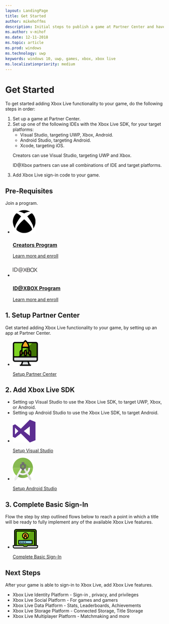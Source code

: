 ```yaml
---
layout: LandingPage
title: Get Started 
author: mikehoffms
description: Initial steps to publish a game at Partner Center and have the game sign-in to Xbox Live.
ms.author: v-mihof
ms.date: 12-11-2018
ms.topic: article
ms.prod: windows
ms.technology: uwp
keywords: windows 10, uwp, games, xbox, xbox live
ms.localizationpriority: medium
---
```


<h1>Get Started</h1>

<p>To get started adding Xbox Live functionality to your game, do the following steps in order:</p>

<ol>
    <li>Set up a game at Partner Center.</li>
    <li>Set up one of the following IDEs with the Xbox Live SDK, for your target platforms:
        <ul>
            <li>Visual Studio, targeting UWP, Xbox, Android.</li>
            <li>Android Studio, targeting Android.</li>
            <li>Xcode, targeting iOS.</li>
        </ul>
        <p>Creators can use Visual Studio, targeting UWP and Xbox.</p>
        <p>ID@Xbox partners can use all combinations of IDE and target platforms.</p>
    </li>
    <li>Add Xbox Live sign-in code to your game.</li>
</ol>

<h2>Pre-Requisites</h2>

<p>Join a program.</p>

<ul class="cardsY panelContent cols cols2">
    <li>
        <a href="https://www.xbox.com/en-US/developers/creators-program?xr=footnav">
            <div class="cardSize">
                <div class="cardPadding">
                    <div class="card">
                        <div class="cardImageOuter">
                            <div class="cardImage">
                                <img src="../images/getting_started/xboxicon1.svg" alt="Creators Program" />
                            </div>
                        </div>
                        <div class="cardText">
                            <h3>Creators Program</h3>
                            <p>Learn more and enroll</p>
                        </div>
                    </div>
                </div>
            </div>
        </a>
    </li>
    <li>
        <a href="https://www.xbox.com/en-US/developers/id">
            <div class="cardSize">
                <div class="cardPadding">
                    <div class="card">
                        <div class="cardImageOuter">
                            <div class="cardImage">
                                <img src="../images/getting_started/ID@XBOXicon.svg" alt="ID@XBOX Program" />
                            </div>
                        </div>
                        <div class="cardText">
                            <h3>ID@XBOX Program</h3>
                            <p>Learn more and enroll</p>
                        </div>
                    </div>
                </div>
            </div>
        </a>
    </li>
</ul>


<h2>1. Setup Partner Center</h2>

<p>Get started adding Xbox Live functionality to your game, by setting up an app at Partner Center.</p>

<ul class="cardsY panelContent cols cols2">
    <li>
        <a href="/gaming/xbox-live/get-started/setup-partner-center">
            <div class="cardSize">
                <div class="cardPadding">
                    <div class="card">
                        <div class="cardImageOuter">
                            <div class="cardImage">
                                <img src="../images/getting_started/getstart.svg" alt="Setup Partner Center" />
                            </div>
                        </div>
                        <div class="cardText">
                            <p>Setup Partner Center</p>
                        </div>
                    </div>
                </div>
            </div>
        </a>
    </li>
</ul>

<h2>2. Add Xbox Live SDK</h2>

<ul>
    <li>Setting up Visual Studio to use the Xbox Live SDK, to target UWP, Xbox, or Android.</li>
    <li>Setting up Android Studio to use the Xbox Live SDK, to target Android.</li>
</ul>

<ul class="cardsY panelContent cols cols2">
    <li>
        <a href="/gaming/xbox-live/get-started/setup-ide/setup-visual-studio">
            <div class="cardSize">
                <div class="cardPadding">
                    <div class="card">
                        <div class="cardImageOuter">
                            <div class="cardImage">
                                <img src="../images/getting_started/visualstudio.svg" alt="Setup Visual Studio" />
                            </div>
                        </div>
                        <div class="cardText">
                            <p>Setup Visual Studio</p>
                        </div>
                    </div>
                </div>
            </div>
        </a>
    </li>
    <li>
        <a href="/gaming/xbox-live/get-started/setup-ide/setup-android-studio">
            <div class="cardSize">
                <div class="cardPadding">
                    <div class="card">
                        <div class="cardImageOuter">
                            <div class="cardImage">
                                <img src="../images/getting_started/androidstudio.svg" alt="Setup Android Studio" />
                            </div>
                        </div>
                        <div class="cardText">
                            <p>Setup Android Studio</p>
                        </div>
                    </div>
                </div>
            </div>
        </a>
    </li>
</ul>

<h2>3. Complete Basic Sign-In</h2>

<p>Flow the step by step outlined flows below to reach a point in which a title will be ready to fully implement any of the available Xbox Live features.</p>

<ul class="cardsY panelContent cols cols2">
    <li>
        <a href="/gaming/xbox-live/get-started/write-sign-in-code">
            <div class="cardSize">
                <div class="cardPadding">
                    <div class="card">
                        <div class="cardImageOuter">
                            <div class="cardImage">
                                <img src="../images/getting_started/signin.svg" alt="Complete Basic Sign-In" />
                            </div>
                        </div>
                        <div class="cardText">
                            <p>Complete Basic Sign-In</p>
                        </div>
                    </div>
                </div>
            </div>
        </a>
    </li>
</ul>

<h2>Next Steps</h2>

<p>After your game is able to sign-in to Xbox Live, add Xbox Live features.</p>

<ul>
    <li>Xbox Live Identity Platform - Sign-in , privacy, and privileges</li>
    <li>Xbox Live Social Platform - For games and gamers</li>
    <li>Xbox Live Data Platform - Stats, Leaderboards, Achievements</li>
    <li>Xbox Live Storage Platform - Connected Storage, Title Storage</li>
    <li>Xbox Live Multiplayer Platform - Matchmaking and more</li>
<ul>